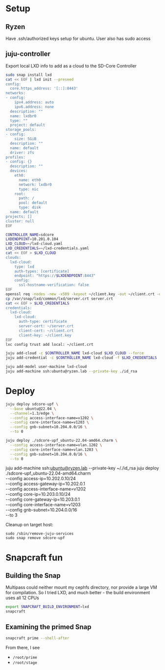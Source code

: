 # Setup

## Ryzen

Have .ssh/authorized keys setup for ubuntu. User also has sudo access

## juju-controller

Export local LXD info to add as a cloud to the SD-Core Controller

```bash
sudo snap install lxd
cat << EOF | lxd init --preseed
config:
  core.https_address: '[::]:8443'
networks:
- config:
    ipv4.address: auto
    ipv6.address: none
  description: ""
  name: lxdbr0
  type: ""
  project: default
storage_pools:
- config:
    size: 5GiB
  description: ""
  name: default
  driver: zfs
profiles:
- config: {}
  description: ""
  devices:
    eth0:
      name: eth0
      network: lxdbr0
      type: nic
    root:
      path: /
      pool: default
      type: disk
  name: default
projects: []
cluster: null
EOF
```

```bash
CONTROLLER_NAME=sdcore
LXDENDPOINT=10.201.0.104
LXD_CLOUD=~/lxd-cloud.yaml
LXD_CREDENTIALS=~/lxd-credentials.yaml
cat << EOF > $LXD_CLOUD
clouds:
  lxd-cloud:
    type: lxd
    auth-types: [certificate]
    endpoint: "https://$LXDENDPOINT:8443"
    config:
      ssl-hostname-verification: false
EOF
openssl req -nodes -new -x509 -keyout ~/client.key -out ~/client.crt -days 365 -subj "/C=CA/ST=ON/L=Cambridge/O=Canonical/OU=Telco/CN=juju-controller.mgmt"
cp /var/snap/lxd/common/lxd/server.crt server.crt
cat << EOF > $LXD_CREDENTIALS
credentials:
  lxd-cloud:
    lxd-cloud:
      auth-type: certificate
      server-cert: ~/server.crt
      client-cert: ~/client.crt
      client-key: ~/client.key
EOF
lxc config trust add local: ~/client.crt

juju add-cloud -c $CONTROLLER_NAME lxd-cloud $LXD_CLOUD --force
juju add-credential -c $CONTROLLER_NAME lxd-cloud -f $LXD_CREDENTIALS

juju add-model user-machine lxd-cloud
juju add-machine ssh:ubuntu@ryzen.lab --private-key ./id_rsa
```

# Deploy

```bash
juju deploy sdcore-upf \
  --base ubuntu@22.04 \
  --channel=1.3/edge \
  --config access-interface-name=v1202 \
  --config core-interface-name=v1203 \
  --config gnb-subnet=10.204.0.0/16 \
  --to 0
```

```bash
juju deploy ./sdcore-upf_ubuntu-22.04-amd64.charm \
  --config access-interface-name=vlan.1202 \
  --config core-interface-name=vlan.1203 \
  --config gnb-subnet=10.204.0.0/16 \
  --to 0
```

juju add-machine ssh:ubuntu@ryzen.lab --private-key ~/./id_rsa
juju deploy ./sdcore-upf_ubuntu-22.04-amd64.charm \
  --config access-ip=10.202.0.10/24 \
  --config access-gateway-ip=10.202.0.1 \
  --config access-interface-name=v1202 \
  --config core-ip=10.203.0.10/24 \
  --config core-gateway-ip=10.203.0.1 \
  --config core-interface-name=v1203 \
  --config gnb-subnet=10.204.0.0/16 \
  --to 3

Cleanup on target host:
```
sudo /sbin/remove-juju-services
sudo snap remove sdcore-upf
```

# Snapcraft fun

## Building the Snap

Multipass could neither mount my cephfs directory, nor provide a large VM for compilation. So I tried LXD, and much better - the build environment uses all 12 CPUs

```bash
export SNAPCRAFT_BUILD_ENVIRONMENT=lxd
snapcraft
```

## Examining the primed Snap
```bash
snapcraft prime --shell-after
```

From there, I see

- `/root/prime`
- `/root/stage`


